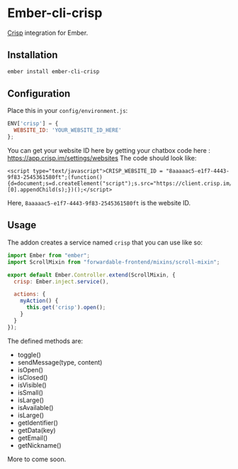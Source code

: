 # Ember-cli-crisp

[Crisp](https://crisp.im/en/) integration for Ember.

## Installation

```bash
ember install ember-cli-crisp
```

## Configuration

Place this in your `config/environment.js`:

```javascript
ENV['crisp'] = {
  WEBSITE_ID: 'YOUR_WEBSITE_ID_HERE'
};
```

You can get your website ID here by getting your chatbox code here : https://app.crisp.im/settings/websites
The code should look like: 

```
<script type="text/javascript">CRISP_WEBSITE_ID = "8aaaaac5-e1f7-4443-9f83-2545361580ft";(function(){d=document;s=d.createElement("script");s.src="https://client.crisp.im/l.js";s.async=1;d.getElementsByTagName("head")[0].appendChild(s);})();</script>
```

Here, `8aaaaac5-e1f7-4443-9f83-2545361580ft` is the website ID.

## Usage

The addon creates a service named `crisp` that you can use like so:

```javascript
import Ember from "ember";
import ScrollMixin from "forwardable-frontend/mixins/scroll-mixin";

export default Ember.Controller.extend(ScrollMixin, {
  crisp: Ember.inject.service(),

  actions: {
    myAction() {
      this.get('crisp').open();
    }
  }
});

```

The defined methods are:

 * toggle()
 * sendMessage(type, content)
 * isOpen()
 * isClosed()
 * isVisible()
 * isSmall()
 * isLarge()
 * isAvailable()
 * isLarge()
 * getIdentifier()
 * getData(key)
 * getEmail()
 * getNickname()
 
More to come soon.

